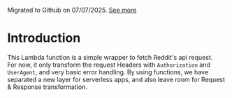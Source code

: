Migrated to Github on 07/07/2025. [See more](https://aws.amazon.com/blogs/devops/how-to-migrate-your-aws-codecommit-repository-to-another-git-provider/)

# Introduction
This Lambda function is a simple wrapper to fetch Reddit's api request.  
For now, it only transform the request Headers with `Authorization` and `UserAgent`, and very basic error handling. 
By using functions, we have separated a new layer for serverless apps, and also leave room for Request & Response transformation.

